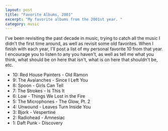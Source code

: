 ```yaml
---
layout: post
title: "Favorite Albums, 2001"
excerpt: "My favorite albums from the 2001st year. "
category: music
---
```


I've been revisiting the past decade in music, trying to catch all the music I didn't the first time around, as well as revisit some old favorites. When I finish with each year, I'll post a list of my personal favorite 10 from that year. I encourage you to listen to any you haven't, as well as tell me what you think, what should be on here that isn't, what is on here that shouldn't be, etc.

* 10: Red House Painters - Old Ramon
* 9: The Avalanches - Since I Left You
* 8: Spoon - Girls Can Tell
* 7: The Strokes - Is This It
* 6: Low - Things We Lost in the Fire
* 5: The Microphones - The Glow, Pt. 2
* 4: Unwound - Leaves Turn Inside You
* 3: Bjork - Vespertine
* 2: Radiohead - Amnesiac
* 1: Daft Punk - Discovery